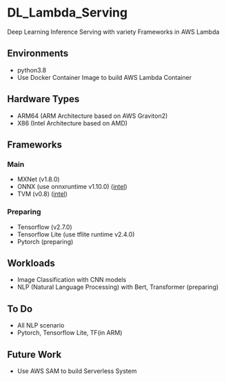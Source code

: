 # DL_Lambda_Serving
Deep Learning Inference Serving with variety Frameworks in AWS Lambda

## Environments
- python3.8
- Use Docker Container Image to build AWS Lambda Container

## Hardware Types
- ARM64 (ARM Architecture based on AWS Graviton2)
- X86 (Intel Architecture based on AMD)

## Frameworks
### Main
- MXNet (v1.8.0)
- ONNX (use onnxruntime v1.10.0) ([intel](https://github.com/jaeriver/DL_Lambda_Serving/tree/main/intel/onnx)) 
- TVM (v0.8) ([intel](https://github.com/jaeriver/DL_Lambda_Serving/tree/main/intel/tvm)) 

### Preparing
- Tensorflow (v2.7.0)
- Tensorflow Lite (use tflite runtime v2.4.0)
- Pytorch (preparing)
## Workloads
- Image Classification with CNN models
- NLP (Natural Language Processing) with Bert, Transformer (preparing)

## To Do
- All NLP scenario
- Pytorch, Tensorflow Lite, TF(in ARM)

## Future Work
- Use AWS SAM to build Serverless System
